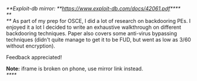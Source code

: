 _**Exploit-db mirror: **<https://www.exploit-db.com/docs/42061.pdf>****_  
_**  
**_ As part of my prep for OSCE, I did a lot of research on backdooring PEs. I enjoyed it a lot I decided to write an exhaustive walkthrough on different backdooring techniques. Paper also covers some anti-virus bypassing techniques (didn't quite manage to get it to be FUD, but went as low as 3/60 without encryption).  
  
Feedback appreciated!  
  
**Note:** iframe is broken on phone, use mirror link instead.  
_****_  

